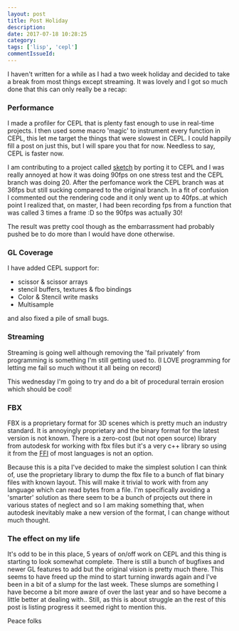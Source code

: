 ```yaml
---
layout: post
title: Post Holiday
description:
date: 2017-07-18 10:28:25
category:
tags: ['lisp', 'cepl']
commentIssueId:
---
```


I haven't written for a while as I had a two week holiday and decided to take a break from most things except streaming. It was lovely and I got so much done that this can only really be a recap:

### Performance

I made a profiler for CEPL that is plenty fast enough to use in real-time projects. I then used some macro 'magic' to instrument every function in CEPL, this let me target the things that were slowest in CEPL. I could happily fill a post on just this, but I will spare you that for now. Needless to say, CEPL is faster now.

I am contributing to a project called [sketch](https://github.com/vydd/sketch) by porting it to CEPL and I was really annoyed at how it was doing 90fps on one stress test and the CEPL branch was doing 20. After the perfomance work the CEPL branch was at 36fps but still sucking compared to the original branch. In a fit of confusion I commented out the rendering code and it only went up to 40fps..at which point I realized that, on master, I had been recording fps from a function that was called 3 times a frame :D so the 90fps was actually 30!

The result was pretty cool though as the embarrassment had probably pushed be to do more than I would have done otherwise.

### GL Coverage

I have added CEPL support for:
- scissor & scissor arrays
- stencil buffers, textures & fbo bindings
- Color & Stencil write masks
- Multisample

and also fixed a pile of small bugs.

### Streaming

Streaming is going well although removing the 'fail privately' from programming is something I'm still getting used to. (I LOVE programming for letting me fail so much without it all being on record)

This wednesday I'm going to try and do a bit of procedural terrain erosion which should be cool!

### FBX

FBX is a proprietary format for 3D scenes which is pretty much an industry standard. It is annoyingly proprietary and the binary format for the latest version is not known. There is a zero-cost (but not open source) library from autodesk for working with fbx files but it's a very c++ library so using it from the [FFI](https://en.wikipedia.org/wiki/Foreign_function_interface) of most languages is not an option.

Because this is a pita I've decided to make the simplest solution I can think of, use the proprietary library to dump the fbx file to a bunch of flat binary files with known layout. This will make it trivial to work with from any language which can read bytes from a file. I'm specifically avoiding a 'smarter' solution as there seem to be a bunch of projects out there in various states of neglect and so I am making something that, when autodesk inevitably make a new version of the format, I can change without much thought.

### The effect on my life

It's odd to be in this place, 5 years of on/off work on CEPL and this thing is starting to look somewhat complete. There is still a bunch of bugfixes and newer GL features to add but the original vision is pretty much there. This seems to have freed up the mind to start turning inwards again and I've been in a bit of a slump for the last week. These slumps are something I have become a bit more aware of over the last year and so have become a little better at dealing with.. Still, as this is about struggle an the rest of this post is listing progress it seemed right to mention this.

Peace folks
